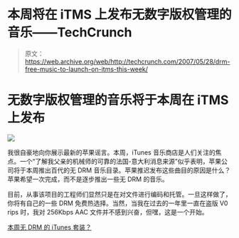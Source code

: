 # 本周将在 iTMS 上发布无数字版权管理的音乐——TechCrunch

> 原文：<https://web.archive.org/web/http://techcrunch.com/2007/05/28/drm-free-music-to-launch-on-itms-this-week/>

# 无数字版权管理的音乐将于本周在 iTMS 上发布

![](img/2b2cb1b7ff6512719b0933eb941f1b40.png)

我很自豪地向你展示最新的苹果谣言。本周，iTunes 音乐商店是人们关注的焦点。一个“了解我父亲的机械师的可靠的法国-意大利消息来源”似乎表明，苹果公司将于本周推出百代的无 DRM 音乐目录。苹果推迟发布这些曲目的原因是什么？苹果希望一次完成，而不是逐步推出一些无 DRM 的音乐。

目前，从事该项目的工程师们显然只是在对文件进行编码和托管。一旦这样做了，你将有自己的一些 DRM 免费热选择。当然，当我在过去的一年里一直在盗版 V0 rips 时，我对 256Kbps AAC 文件并不感到兴奋，但嘿，这是一个开始。

[本周无 DRM 的 iTunes 套装？](https://web.archive.org/web/20210302005049/http://www.electronista.com/articles/07/05/27/drm.free.itunes.this.week/)